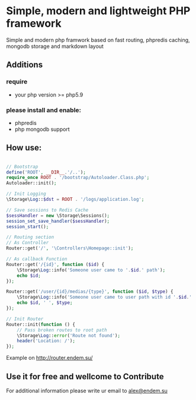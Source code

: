 # Simple, modern and lightweight PHP framework
Simple and modern php framwork based on fast routing, phpredis caching, mongodb storage and markdown layout

## Additions
### require
* your php version >= php5.9

### please install and enable:
* phpredis
* php mongodb support

## How use:
```php

// Bootstrap
define('ROOT', __DIR__.'/..');
require_once ROOT . '/bootstrap/Autoloader.Class.php';
Autoloader::init();

// Init Logging
\Storage\Log::$dst = ROOT . '/logs/application.log';

// Save sessions to Redis Cache
$sessHandler = new \Storage\Sessions();
session_set_save_handler($sessHandler);
session_start();

// Routing section
// As Controller
Router::get('/', '\Controllers\Homepage::init');

// As callback Function
Router::get('/{id}', function ($id) {
    \Storage\Log::info('Someone user came to '.$id.' path');
    echo $id;
});

Router::get('/user/{id}/medias/{type}', function ($id, $type) {
    \Storage\Log::info('Someone user came to user path with id '.$id.' and type '.$type);
    echo $id, ' ', $type;
});

// Init Router
Router::init(function () {
    // Pass broken routes to root path 
    \Storage\Log::error('Route not found');
    header('Location: /');
});

```
Example on http://router.endem.su/

## Use it for free and wellcome to Contribute
For additional information please write ur email to alex@endem.su
